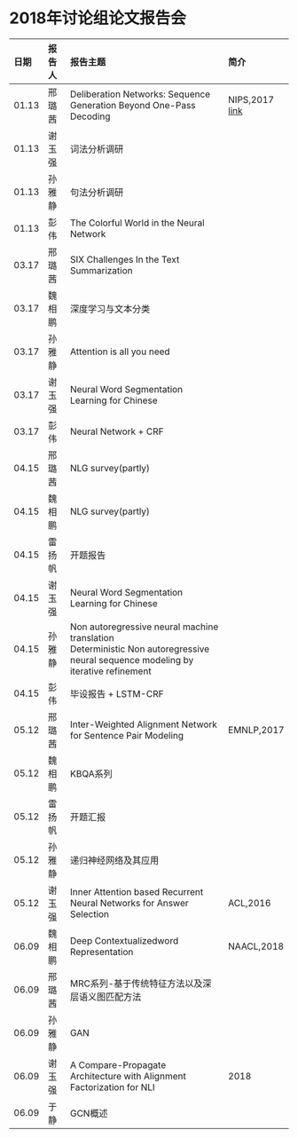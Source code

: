 # 2018年讨论组论文报告会

| 日期| 报告人  | 报告主题 | 简介 |
|:--|:----------|:--------|:--|
| 01.13 | 邢璐茜 | Deliberation Networks: Sequence Generation Beyond One-Pass Decoding | NIPS,2017 <br> [link](https://papers.nips.cc/paper/6775-deliberation-networks-sequence-generation-beyond-one-pass-decoding.pdf)|  
| 01.13 | 谢玉强 | 词法分析调研 | |
| 01.13 | 孙雅静 | 句法分析调研 | |
| 01.13 | 彭  伟 | The Colorful World in the Neural Network | |
| 03.17 | 邢璐茜 | SIX Challenges In the Text Summarization | |
| 03.17 | 魏相鹏 | 深度学习与文本分类 | |
| 03.17 | 孙雅静 | Attention is all you need | |
| 03.17 | 谢玉强 | Neural Word Segmentation Learning for Chinese | |
| 03.17 | 彭  伟 | Neural Network + CRF | |
| 04.15 | 邢璐茜 | NLG survey(partly) | |
| 04.15 | 魏相鹏 | NLG survey(partly) | |
| 04.15 | 雷扬帆 | 开题报告 | |
| 04.15 | 谢玉强 | Neural Word Segmentation Learning for Chinese | |
| 04.15 | 孙雅静 | Non autoregressive neural machine translation <br>Deterministic Non autoregressive neural sequence modeling by iterative refinement | |
| 04.15 | 彭  伟 | 毕设报告 + LSTM-CRF | |
| 05.12 | 邢璐茜 | Inter-Weighted Alignment Network for Sentence Pair Modeling | EMNLP,2017 |
| 05.12 | 魏相鹏 | KBQA系列 | |
| 05.12 | 雷扬帆 | 开题汇报 | |
| 05.12 | 孙雅静 | 递归神经网络及其应用 | |
| 05.12 | 谢玉强 | Inner Attention based Recurrent Neural Networks for Answer Selection | ACL,2016 |
| 06.09 | 魏相鹏 | Deep Contextualizedword Representation | NAACL,2018 |
| 06.09 | 邢璐茜 | MRC系列-基于传统特征方法以及深层语义图匹配方法 | |
| 06.09 | 孙雅静 | GAN | |
| 06.09 | 谢玉强 | A Compare-Propagate Architecture with Alignment Factorization for NLI | 2018 |
| 06.09 | 于  静 | GCN概述 | |
